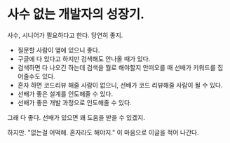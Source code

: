 # 사수 없는 개발자의 성장기.

사수, 시니어가 필요하다고 한다. 당연히 좋지.

- 질문할 사람이 옆에 있으니 좋다.
- 구글에 다 있다고 하지만 검색해도 안나올 때가 있다.
- 검색하면 다 나오긴 하는데 검색을 뭘로 해야할지 안떠오를 때 선배가 키워드를 집어줄수도 있다.
- 혼자 하면 코드리뷰 해줄 사람이 없으니, 선배가 코드 리뷰해줄 사람이 될 수 있다.
- 선배가 좋은 설계를 인도해줄 수 있다.
- 선배가 좋은 개발 과정으로 인도해줄 수 있다.

그래 다 좋다. 선배가 있으면 꽤 도움을 받을 수 있겠지.

하지만. "없는걸 어떡해. 혼자라도 해야지." 이 마음으로 이글을 적어 나간다.
